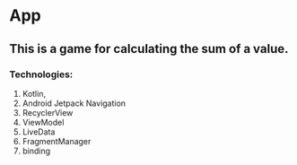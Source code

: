 # App 

## This is a game for calculating the sum of a value. 

### Technologies: 
1. Kotlin, 
2. Android Jetpack Navigation 
3. RecyclerView 
4. ViewModel 
5. LiveData
6. FragmentManager
7. binding
